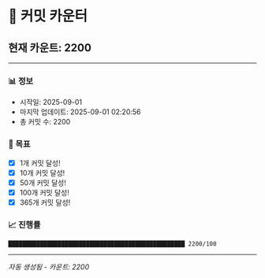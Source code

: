 # 🔢 커밋 카운터

## 현재 카운트: 2200

---

### 📊 정보
- 시작일: 2025-09-01
- 마지막 업데이트: 2025-09-01 02:20:56
- 총 커밋 수: 2200

### 🎯 목표
- [x] 1개 커밋 달성!
- [x] 10개 커밋 달성!
- [x] 50개 커밋 달성!
- [x] 100개 커밋 달성!
- [x] 365개 커밋 달성!

### 📈 진행률
```
██████████████████████████████████████████████████ 2200/100
```

---
*자동 생성됨 - 카운트: 2200*
